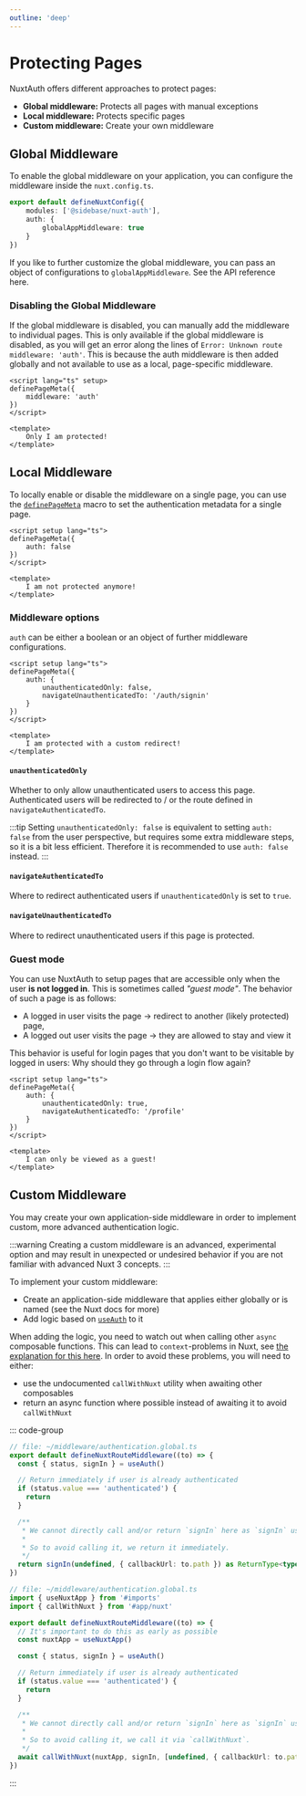 ```yaml
---
outline: 'deep'
---
```


# Protecting Pages

NuxtAuth offers different approaches to protect pages:

- **Global middleware:** Protects all pages with manual exceptions
- **Local middleware:** Protects specific pages
- **Custom middleware:** Create your own middleware

## Global Middleware

To enable the global middleware on your application, you can configure the middleware inside the `nuxt.config.ts`.

```ts
export default defineNuxtConfig({   
    modules: ['@sidebase/nuxt-auth'],
    auth: {
        globalAppMiddleware: true
    }
})
```

If you like to further customize the global middleware, you can pass an object of configurations to `globalAppMiddleware`. See the API reference here.

### Disabling the Global Middleware

If the global middleware is disabled, you can manually add the middleware to individual pages. This is only available if the global middleware is disabled, as you will get an error along the lines of `Error: Unknown route middleware: 'auth'`. This is because the auth middleware is then added globally and not available to use as a local, page-specific middleware.

```vue
<script lang="ts" setup>
definePageMeta({ 
    middleware: 'auth'
})
</script>

<template>
    Only I am protected!
</template>
```

## Local Middleware

To locally enable or disable the middleware on a single page, you can use the [`definePageMeta`](https://nuxt.com/docs/api/utils/define-page-meta) macro to set the authentication metadata for a single page.

```vue
<script setup lang="ts">
definePageMeta({
    auth: false
})
</script>

<template>
    I am not protected anymore!
</template>
```

### Middleware options

`auth` can be either a boolean or an object of further middleware configurations. 

```vue
<script setup lang="ts">
definePageMeta({
    auth: {
        unauthenticatedOnly: false,
        navigateUnauthenticatedTo: '/auth/signin'
    }
})
</script>

<template>
    I am protected with a custom redirect!
</template>
```

#### `unauthenticatedOnly`

Whether to only allow unauthenticated users to access this page. Authenticated users will be redirected to / or the route defined in `navigateAuthenticatedTo`.

:::tip
Setting `unauthenticatedOnly: false` is equivalent to setting `auth: false` from the user perspective, but requires some extra middleware steps, so it is a bit less efficient. Therefore it is recommended to use `auth: false` instead.
:::

#### `navigateAuthenticatedTo`

Where to redirect authenticated users if `unauthenticatedOnly` is set to `true`.

#### `navigateUnauthenticatedTo`

Where to redirect unauthenticated users if this page is protected.

### Guest mode

You can use NuxtAuth to setup pages that are accessible only when the user **is not logged in**. This is sometimes called _"guest mode"_. The behavior of such a page is as follows:

- A logged in user visits the page -> redirect to another (likely protected) page,
- A logged out user visits the page -> they are allowed to stay and view it

This behavior is useful for login pages that you don't want to be visitable by logged in users: Why should they go through a login flow again?

```vue
<script setup lang="ts">
definePageMeta({  
    auth: {    
        unauthenticatedOnly: true,
        navigateAuthenticatedTo: '/profile'
    }
})
</script>

<template>
    I can only be viewed as a guest!
</template>
```

## Custom Middleware

You may create your own application-side middleware in order to implement custom, more advanced authentication logic.

:::warning
Creating a custom middleware is an advanced, experimental option and may result in unexpected or undesired behavior if you are not familiar with advanced Nuxt 3 concepts.
:::

To implement your custom middleware:
- Create an application-side middleware that applies either globally or is named (see the Nuxt docs for more)
- Add logic based on [`useAuth`](/guide/application-side/session-access) to it

When adding the logic, you need to watch out when calling other `async` composable functions. This can lead to `context`-problems in Nuxt, see [the explanation for this here](https://github.com/nuxt/framework/issues/5740#issuecomment-1229197529). In order to avoid these problems, you will need to either:

- use the undocumented `callWithNuxt` utility when awaiting other composables
- return an async function where possible instead of awaiting it to avoid `callWithNuxt`

::: code-group

```ts [Direct return]
// file: ~/middleware/authentication.global.ts
export default defineNuxtRouteMiddleware((to) => {
  const { status, signIn } = useAuth()

  // Return immediately if user is already authenticated
  if (status.value === 'authenticated') {
    return
  }

  /**
   * We cannot directly call and/or return `signIn` here as `signIn` uses async composables under the hood, leading to "nuxt instance undefined errors", see https://github.com/nuxt/framework/issues/5740#issuecomment-1229197529
   *
   * So to avoid calling it, we return it immediately.
   */
  return signIn(undefined, { callbackUrl: to.path }) as ReturnType<typeof navigateTo>
})
```

```ts [Call with Nuxt]
// file: ~/middleware/authentication.global.ts
import { useNuxtApp } from '#imports'
import { callWithNuxt } from '#app/nuxt'

export default defineNuxtRouteMiddleware((to) => {
  // It's important to do this as early as possible
  const nuxtApp = useNuxtApp()

  const { status, signIn } = useAuth()

  // Return immediately if user is already authenticated
  if (status.value === 'authenticated') {
    return
  }

  /**
   * We cannot directly call and/or return `signIn` here as `signIn` uses async composables under the hood, leading to "nuxt instance undefined errors", see https://github.com/nuxt/framework/issues/5740#issuecomment-1229197529
   *
   * So to avoid calling it, we call it via `callWithNuxt`.
   */
  await callWithNuxt(nuxtApp, signIn, [undefined, { callbackUrl: to.path }])
})
```

:::
